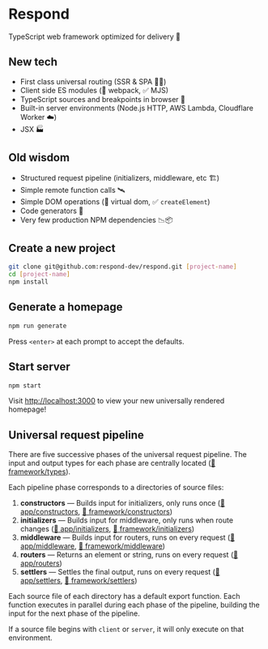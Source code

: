 # Respond

TypeScript web framework optimized for delivery 🚚

## New tech

- First class universal routing (SSR & SPA 🧖‍♀️)
- Client side ES modules (🚫 webpack, ✅ MJS)
- TypeScript sources and breakpoints in browser 🧘
- Built-in server environments (Node.js HTTP, AWS Lambda, Cloudflare Worker ☁️)
- JSX 🏭

## Old wisdom

- Structured request pipeline (initializers, middleware, etc 🏗️)
- Simple remote function calls 🛰️
- Simple DOM operations (🚫 virtual dom, ✅ `createElement`)
- Code generators 📝
- Very few production NPM dependencies 📉📦

## Create a new project

```bash
git clone git@github.com:respond-dev/respond.git [project-name]
cd [project-name]
npm install
```

## Generate a homepage

```bash
npm run generate
```

Press `<enter>` at each prompt to accept the defaults.

## Start server

```bash
npm start
```

Visit <http://localhost:3000> to view your new universally rendered homepage!

## Universal request pipeline

There are five successive phases of the universal request pipeline. The input and output types for each phase are centrally located ([📁 framework/types](src/framework/types)).

Each pipeline phase corresponds to a directories of source files:

1. **constructors** — Builds input for initializers, only runs once ([📁 app/constructors](src/app/constructors), [📁 framework/constructors](src/framework/constructors))
2. **initializers** — Builds input for middleware, only runs when route changes ([📁 app/initializers](src/app/initializers), [📁 framework/initializers](src/framework/initializers))
3. **middleware** — Builds input for routers, runs on every request ([📁 app/middleware](src/app/middleware), [📁 framework/middleware](src/framework/middleware))
4. **routers** — Returns an element or string, runs on every request ([📁 app/routers](src/app/routers))
5. **settlers** — Settles the final output, runs on every request ([📁 app/settlers](src/app/settlers), [📁 framework/settlers](src/framework/settlers))

Each source file of each directory has a default export function. Each function executes in parallel during each phase of the pipeline, building the input for the next phase of the pipeline.

If a source file begins with `client` or `server`, it will only execute on that environment.
